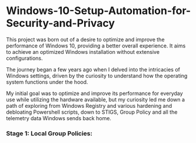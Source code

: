 # Windows-10-Setup-Automation-for-Security-and-Privacy

This project was born out of a desire to optimize and improve the performance of Windows 10, providing a better overall experience. It aims to achieve an optimized Windows installation without extensive configurations.

The journey began a few years ago when I delved into the intricacies of Windows settings, driven by the curiosity to understand how the operating system functions under the hood.

My initial goal was to optimize and improve its performance for everyday use while utilizing the hardware available, but my curiosity led me down a path of exploring from Windows Registry and various hardening and debloating Powershell scripts, down to STIGS, Group Policy and all the telemetry data Windows sends back home.

### Stage 1: Local Group Policies:

